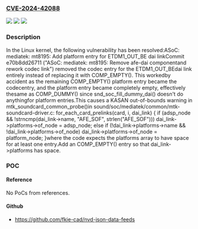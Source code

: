 ### [CVE-2024-42088](https://cve.mitre.org/cgi-bin/cvename.cgi?name=CVE-2024-42088)
![](https://img.shields.io/static/v1?label=Product&message=Linux&color=blue)
![](https://img.shields.io/static/v1?label=Version&message=e70b8dd26711%3C%2042b9ab7a4d7e%20&color=brighgreen)
![](https://img.shields.io/static/v1?label=Vulnerability&message=n%2Fa&color=brighgreen)

### Description

In the Linux kernel, the following vulnerability has been resolved:ASoC: mediatek: mt8195: Add platform entry for ETDM1_OUT_BE dai linkCommit e70b8dd26711 ("ASoC: mediatek: mt8195: Remove afe-dai componentand rework codec link") removed the codec entry for the ETDM1_OUT_BEdai link entirely instead of replacing it with COMP_EMPTY(). This workedby accident as the remaining COMP_EMPTY() platform entry became the codecentry, and the platform entry became completely empty, effectively thesame as COMP_DUMMY() since snd_soc_fill_dummy_dai() doesn't do anythingfor platform entries.This causes a KASAN out-of-bounds warning in mtk_soundcard_common_probe()in sound/soc/mediatek/common/mtk-soundcard-driver.c:	for_each_card_prelinks(card, i, dai_link) {		if (adsp_node && !strncmp(dai_link->name, "AFE_SOF", strlen("AFE_SOF")))			dai_link->platforms->of_node = adsp_node;		else if (!dai_link->platforms->name && !dai_link->platforms->of_node)			dai_link->platforms->of_node = platform_node;	}where the code expects the platforms array to have space for at least one entry.Add an COMP_EMPTY() entry so that dai_link->platforms has space.

### POC

#### Reference
No PoCs from references.

#### Github
- https://github.com/fkie-cad/nvd-json-data-feeds

